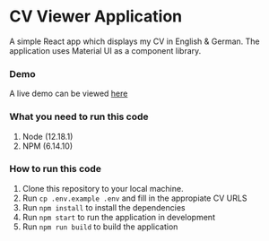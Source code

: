 # CV Viewer Application

A simple React app which displays my CV in English & German. The application uses Material UI as a component library.

### Demo

A live demo can be viewed [here](https://cv.eoan.ie)

### What you need to run this code

1. Node (12.18.1)
2. NPM (6.14.10)

### How to run this code

1. Clone this repository to your local machine.
2. Run `cp .env.example .env` and fill in the appropiate CV URLS
3. Run `npm install` to install the dependencies
4. Run `npm start` to run the application in development
5. Run `npm run build` to build the application
